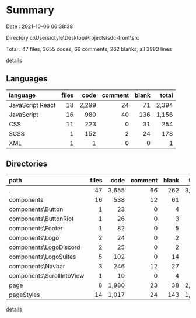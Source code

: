 # Summary

Date : 2021-10-06 06:38:38

Directory c:\Users\ctyle\Desktop\Projects\sdc-front\src

Total : 47 files,  3655 codes, 66 comments, 262 blanks, all 3983 lines

[details](details.md)

## Languages
| language | files | code | comment | blank | total |
| :--- | ---: | ---: | ---: | ---: | ---: |
| JavaScript React | 18 | 2,299 | 24 | 71 | 2,394 |
| JavaScript | 16 | 980 | 40 | 136 | 1,156 |
| CSS | 11 | 223 | 0 | 31 | 254 |
| SCSS | 1 | 152 | 2 | 24 | 178 |
| XML | 1 | 1 | 0 | 0 | 1 |

## Directories
| path | files | code | comment | blank | total |
| :--- | ---: | ---: | ---: | ---: | ---: |
| . | 47 | 3,655 | 66 | 262 | 3,983 |
| components | 16 | 538 | 12 | 61 | 611 |
| components\Button | 1 | 23 | 0 | 4 | 27 |
| components\ButtonRiot | 1 | 26 | 0 | 3 | 29 |
| components\Footer | 1 | 82 | 0 | 5 | 87 |
| components\Logo | 2 | 24 | 0 | 2 | 26 |
| components\LogoDiscord | 2 | 25 | 0 | 2 | 27 |
| components\LogoSuites | 5 | 102 | 0 | 14 | 116 |
| components\Navbar | 3 | 246 | 12 | 27 | 285 |
| components\ScrollIntoView | 1 | 10 | 0 | 4 | 14 |
| page | 8 | 1,980 | 23 | 38 | 2,041 |
| pageStyles | 14 | 1,017 | 24 | 143 | 1,184 |

[details](details.md)